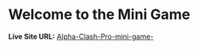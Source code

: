 # Welcome to the Mini Game

**Live Site URL:** [Alpha-Clash-Pro-mini-game-](https://alphabet-clash786.netlify.app)
